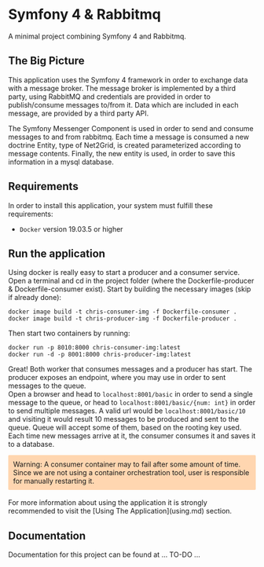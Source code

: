 # Symfony 4 & Rabbitmq

A minimal project combining Symfony 4 and Rabbitmq.

## The Big Picture
This application uses the Symfony 4 framework in order to exchange data with
a message broker.
The message broker is implemented by a third party, using RabbitMQ
and credentials are provided in order to publish/consume messages to/from it.
Data which are included in each message, are provided by a third party API.

The Symfony Messenger Component is used in order to send and consume
messages to and from rabbitmq. Each time a message is consumed a new doctrine Entity,
type of Net2Grid, is created parameterized according to message contents.
Finally, the new entity is used, in order to save this information in a mysql database.

## Requirements
In order to install this application, your system must fulfill these requirements:

* `Docker` version 19.03.5 or higher

## Run the application
Using docker is really easy to start a producer and a consumer service. Open a terminal
and cd in the project folder (where the Dockerfile-producer & Dockerfile-consumer exist).
Start by building the necessary images (skip if already done):

    docker image build -t chris-consumer-img -f Dockerfile-consumer .
    docker image build -t chris-producer-img -f Dockerfile-producer .

Then start two containers by running:

    docker run -p 8010:8000 chris-consumer-img:latest
    docker run -d -p 8001:8000 chris-producer-img:latest

Great! Both worker that consumes messages and a producer has start. The producer
exposes an endpoint, where you may use in order to sent messages to the queue.  
Open a browser and head to `localhost:8001/basic` in order to send a single message
to the queue, or head to `localhost:8001/basic/{num: int}` in order to send multiple messages.
A valid url would be `localhost:8001/basic/10` and visiting it would result 10 messages to
be produced and sent to the queue. Queue will accept some of them, based on the rooting key used.  
Each time new messages arrive at it, the consumer consumes it and saves it to a database.

<div style="background:#FFD6B0;border-radius:2px;padding:10px 10px; ">
Warning: A consumer container may to fail after some amount of time. Since we are not
using a container orchestration tool, user is responsible for manually restarting it.
</div>  
<br/>
For more information about using the application it is strongly recommended to
visit the [Using The Application](using.md) section.

## Documentation
Documentation for this project can be found at ... TO-DO ...
